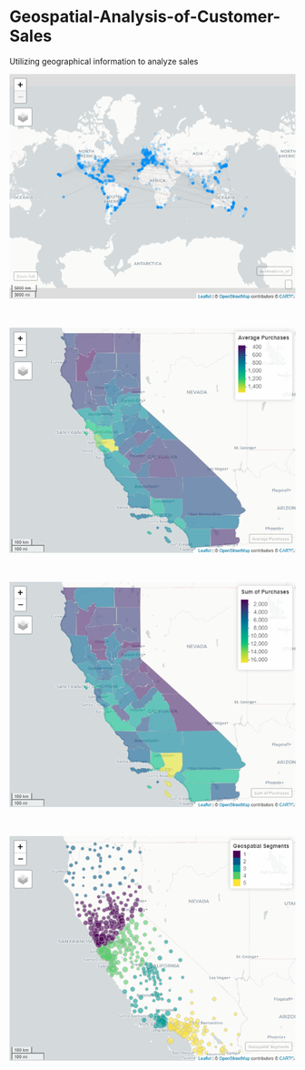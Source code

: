 # Geospatial-Analysis-of-Customer-Sales

Utilizing geographical information to analyze sales




![](static-files/viz-connections.png)
<br/>
<br/>
<br/>

![](static-files/viz-avgSales.png)
<br/>
<br/>
<br/>



![](static-files/viz-sumSales.png)
<br/>
<br/>
<br/>



![](static-files/viz-salesClusters.png)
<br/>
<br/>
<br/>
